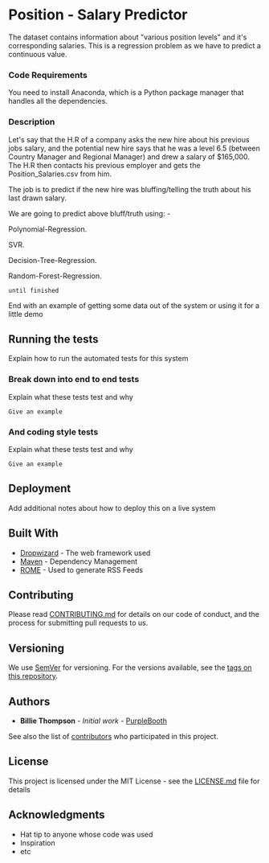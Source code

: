 # Position - Salary Predictor

The dataset contains information about "various position levels" and it's corresponding salaries. This is a regression problem as
we have to predict a continuous value.


### Code Requirements

You need to install Anaconda, which is a Python package manager that handles all the dependencies.


### Description


Let's say that the H.R of a company asks the new hire about his previous jobs salary, and the potential new hire says that he was a level 6.5 (between Country Manager and Regional Manager) and drew a salary of $165,000. The H.R then contacts his previous employer and gets the Position_Salaries.csv from him.

The job is to predict if the new hire was bluffing/telling the truth about his last drawn salary.

We are going to predict above bluff/truth using: -

Polynomial-Regression.

SVR.

Decision-Tree-Regression.

Random-Forest-Regression.

```
until finished
```

End with an example of getting some data out of the system or using it for a little demo

## Running the tests

Explain how to run the automated tests for this system

### Break down into end to end tests

Explain what these tests test and why

```
Give an example
```

### And coding style tests

Explain what these tests test and why

```
Give an example
```

## Deployment

Add additional notes about how to deploy this on a live system

## Built With

* [Dropwizard](http://www.dropwizard.io/1.0.2/docs/) - The web framework used
* [Maven](https://maven.apache.org/) - Dependency Management
* [ROME](https://rometools.github.io/rome/) - Used to generate RSS Feeds

## Contributing

Please read [CONTRIBUTING.md](https://gist.github.com/PurpleBooth/b24679402957c63ec426) for details on our code of conduct, and the process for submitting pull requests to us.

## Versioning

We use [SemVer](http://semver.org/) for versioning. For the versions available, see the [tags on this repository](https://github.com/your/project/tags). 

## Authors

* **Billie Thompson** - *Initial work* - [PurpleBooth](https://github.com/PurpleBooth)

See also the list of [contributors](https://github.com/your/project/contributors) who participated in this project.

## License

This project is licensed under the MIT License - see the [LICENSE.md](LICENSE.md) file for details

## Acknowledgments

* Hat tip to anyone whose code was used
* Inspiration
* etc























